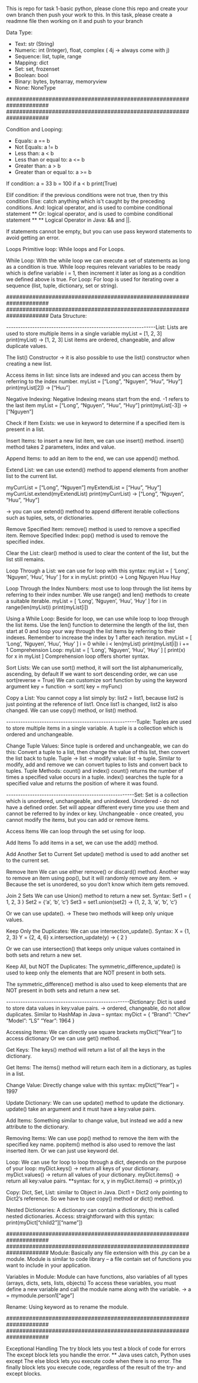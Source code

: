 This is repo for task 1-basic python, please clone this repo and create your own branch then push your work to this.
In this task, please create a readmne file then working on it and push to your branch


Data Type:
+ Text: str (String)
+ Numeric: int (Integer), float, complex ( 4j → always come with j)
+ Sequence: list, tuple, range
+ Mapping: dict
+ Set: set, frozenset
+ Boolean: bool
+ Binary: bytes, bytearray, memoryview
+ None: NoneType

#####################################################################
#####################################################################

Condition and Looping:
+ Equals: a == b
+ Not Equals: a != b
+ Less than: a < b
+ Less than or equal to: a <= b
+ Greater than: a > b
+ Greater than or equal to: a >= b

If condition: 
a = 33
b = 100 
if a < b
	print(True)

Elif condition: if the previous conditions were not true, then try this condition
Else: catch anything which is't caught by the preceding conditions.
And: logical operator, and is used to combine conditional statement **
Or: logical operator, and is used to combine conditional statement **
 ** Logical Operator in Java: && and ||.

If statements cannot be empty, but you can use pass keyword statements to avoid getting an error.

Loops
    Primitive loop: While loops and For Loops.

While Loop:
    With the while loop we can execute a set of statements as long as a condition is true.
    While loop requires relevant variables to be ready which is define variable i = 1, then increment it later as long as a condition we defined above is true.
For Loop:
    For loop is used for iterating over a sequence (list, tuple, dictionary, set or string).


#####################################################################
#####################################################################
Data Structure:

---------------------------------------------------------------List:
Lists are used to store multiple items in a single variable
myList = [1, 2, 3]
print(myList) → [1, 2, 3]
List items are ordered, changeable, and allow duplicate values. 

The list() Constructor → it is also possible to use the list() constructor when creating a new list. 

Access items in list: since lists are indexed and you can access them by referring to the index number.
myList = [“Long”, “Nguyen”, “Huu”, “Huy”]
print(myList[2]) → [“Huu”]

Negative Indexing: Negative Indexing means start from the end. -1 refers to the last item
myList = [“Long”, “Nguyen”, “Huu”, “Huy”]
print(myList[-3]) → [“Nguyen”]

Check if Item Exists: we use in keyword to determine if a  specified item is present in a list.

Insert Items: to insert a new list item, we can use insert() method.
insert() method takes 2 parameters, index and value. 

Append Items: to add an item to the end, we can use append() method.

Extend List: we can use extend() method to append elements from another list to the current list.

myCurrList = [“Long”, “Nguyen”]
myExtendList = [“Huu”, “Huy”]
myCurrList.extend(myExtendList)
print(myCurrList) → [“Long”, “Nguyen”, “Huu”, “Huy”]

→ you can use extend() method to append different iterable collections such as tuples, sets, or dictionaries.

Remove Specified Item: remove() method is used to remove a specified item.
Remove Specified Index: pop() method is used to remove the specified index.

Clear the List: clear() method is used to clear the content of the list, but the list still remains.

Loop Through a List: we can use for loop with this syntax:
myList = [ ‘Long’, ‘Nguyen’, ‘Huu’, ‘Huy’ ]
for x in myList:
	print(x) → Long Nguyen Huu Huy

Loop Through the Index Numbers: most use to loop through the list items by referring to their index number. We use range() and len() methods to create a suitable iterable.
myList = [ ‘Long’, ‘Nguyen’, ‘Huu’, ‘Huy’ ]
for i in range(len(myList))
	print(myList[i])

Using a While Loop: 
Beside for loop, we can use while loop to loop through the list items. 
Use the len() function to determine the length of the list, then start at 0 and loop your way through the list items by referring to their indexes. 
Remember to increase the index by 1 after each iteration.
myList = [ ‘Long’, ‘Nguyen’, ‘Huu’, ‘Huy’ ] 
i = 0
while i < len(myList)
	print(myList[i])
	i += 1
Comprehension Loop: 
myList = [ ‘Long’, ‘Nguyen’, ‘Huu’, ‘Huy’ ]
[ print(x) for x in myList ]
Comprehension loop offers shorter syntax.

Sort Lists:
We can use sort() method, it will sort the list alphanumerically, ascending, by default
If we want to sort descending order, we can use sort(reverse = True)
We can customize sort function by using the keyword argument key = function
→ sort( key = myFunc)

Copy a List:
You cannot copy a list simply by: list2 = list1, because list2 is just pointing at the reference of list1. Once list1 is changed, list2 is also changed. 
We can use copy() method, or list() method.


-------------------------------------------------------Tuple:
Tuples are used to store multiple items in a single variable. 
A tuple is a collection which is ordered and unchangeable.

Change Tuple Values:
Since tuple is ordered and unchangeable, we can do this:
Convert a tuple to a list, then change the value of this list, then convert the list back to tuple.
Tuple → list → modify value: list → tuple.
Similar to modify, add and remove we can convert tuples to lists and convert back to tuples.
Tuple Methods: count() and index()
count() returns the number of times a specified value occurs in a tuple.
index() searches the tuple for a specified value and returns the position of where it was found.

------------------------------------------------------Set:
Set is a collection which is unordered, unchangeable, and unindexed.
Unordered - do not have a defined order. Set will appear different every time you use them and cannot be referred to by index or key.
Unchangeable - once created, you cannot modify the items, but you can add or remove items.

Access Items
We can loop through the set using for loop.

Add Items
To add items in a set, we can use the add() method.

Add Another Set to Current Set
update() method is used to add another set to the current set.

Remove Item
We can use either remove() or discard() method.
Another way to remove an item using pop(), but it will randomly remove any item. → Because the set is unordered, so you don’t know which item gets removed.

Join 2 Sets
We can use Union() method to return a new set. Syntax:
Set1 = { 1, 2, 3 }
Set2 = {‘a’, ‘b’, ‘c’}
Set3 = set1.union(set2) → {1, 2, 3, ‘a’, ‘b’, ‘c’}

Or we can use update().
→ These two methods will keep only unique values.

Keep Only the Duplicates:
We can use intersection_update(). Syntax:
X = {1, 2, 3}
Y = {2, 4, 6}
x.intersection_update(y) → { 2 }

Or we can use intersection() that keeps only unique values contained in both sets and return a new set.

Keep All, but NOT the Duplicates:
The symmetric_difference_update() is used to keep only the elements that are NOT present in both sets.

The symmetric_difference() method is also used to keep elements that are NOT present in both sets and return a new set.

----------------------------------------------------Dictionary:
Dict is used to store data values in key:value pairs. 
→ ordered, changeable, do not allow duplicates. 
Similar to HashMap in Java – syntax:
myDict = { 
	“Brand”: “Chev”
	“Model”: “LS”
	“Year”: 1964
}

Accessing Items:
We can directly use square brackets myDict[“Year”] to access dictionary
Or we can use get() method.

Get Keys:
The keys() method will return a list of all the keys in the dictionary.

Get Items:
The items() method will return each item in a dictionary, as tuples in a list.

Change Value:
Directly change value with this syntax: myDict[“Year”] = 1997

Update Dictionary:
We can use update() method to update the dictionary.
update() take an argument and it must have a key:value pairs.


Add Items:
Something similar to change value, but instead we add a new attribute to the dictionary.

Removing Items:
We can use pop() method to remove the item with the specified key name.
popitem() method is also used to remove the last inserted item. 
Or we can just use keyword del.

Loop:
We can use for loop to loop through a dict, depends on the purpose of your loop:
myDict.keys() → return all keys of your dictionary.
myDict.values() → return all values of your dictionary.
myDict.items() → return all key:value pairs. **syntax: for x, y in myDict.items() → print(x,y)

Copy:
Dict, Set, List: similar to Object in Java. Dict1 = Dict2 only pointing to Dict2’s reference.
So we have to use copy() method or dict() method.

Nested Dictionaries:
A dictionary can contain a dictionary, this is called nested dictionaries.
Access: straightforward with this syntax: print(myDict[“child2”][“name”])


#####################################################################
#####################################################################
Module:
Basically any file extension with this .py can be a module. 
Module is similar to code library – a file contain set of functions you want to include in your application. 

Variables in Module:
Module can have functions, also variables of all types (arrays, dicts, sets, lists, objects)
To access these variables, you must define a new variable and call the module name along with the variable.
→  a = mymodule.person1[“age”]

Rename: 
Using keyword as to rename the module.


#####################################################################
#####################################################################

Exceptional Handling
The try block lets you test a block of code for errors
The except block lets you handle the error. ** Java uses catch, Python uses except
The else block lets you execute code when there is no error.
The finally block lets you execute code, regardless of the result of the try- and except blocks.

